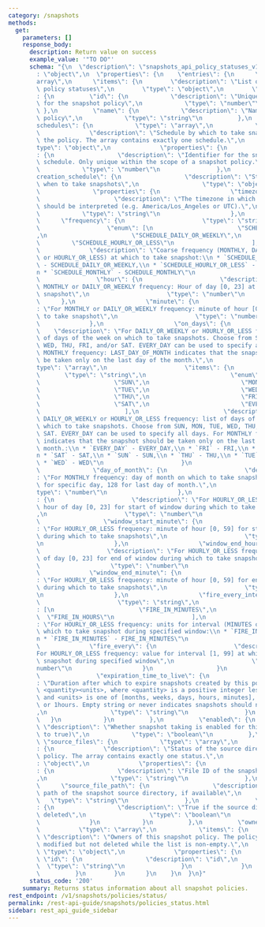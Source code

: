 ```yaml
---
category: /snapshots
methods:
  get:
    parameters: []
    response_body:
      description: Return value on success
      example_value: '"TO DO"'
      schema: "{\n  \"description\": \"snapshots_api_policy_statuses_v1\",\n  \"type\"\
        : \"object\",\n  \"properties\": {\n    \"entries\": {\n      \"type\": \"\
        array\",\n      \"items\": {\n        \"description\": \"List of snapshot\
        \ policy statuses\",\n        \"type\": \"object\",\n        \"properties\"\
        : {\n          \"id\": {\n            \"description\": \"Unique identifier\
        \ for the snapshot policy\",\n            \"type\": \"number\"\n         \
        \ },\n          \"name\": {\n            \"description\": \"Name of the snapshot\
        \ policy\",\n            \"type\": \"string\"\n          },\n          \"\
        schedules\": {\n            \"type\": \"array\",\n            \"items\": {\n\
        \              \"description\": \"Schedule by which to take snapshots for\
        \ the policy. The array contains exactly one schedule.\",\n              \"\
        type\": \"object\",\n              \"properties\": {\n                \"id\"\
        : {\n                  \"description\": \"Identifier for the snapshot policy's\
        \ schedule. Only unique within the scope of a snapshot policy.\",\n      \
        \            \"type\": \"number\"\n                },\n                \"\
        creation_schedule\": {\n                  \"description\": \"Structure defining\
        \ when to take snapshots\",\n                  \"type\": \"object\",\n   \
        \               \"properties\": {\n                    \"timezone\": {\n \
        \                     \"description\": \"The timezone in which the schedule\
        \ should be interpreted (e.g. America/Los_Angeles or UTC).\",\n          \
        \            \"type\": \"string\"\n                    },\n              \
        \      \"frequency\": {\n                      \"type\": \"string\",\n   \
        \                   \"enum\": [\n                        \"SCHEDULE_MONTHLY\"\
        ,\n                        \"SCHEDULE_DAILY_OR_WEEKLY\",\n               \
        \         \"SCHEDULE_HOURLY_OR_LESS\"\n                      ],\n        \
        \              \"description\": \"Coarse frequency (MONTHLY, DAILY_OR_WEEKLY,\
        \ or HOURLY_OR_LESS) at which to take snapshot:\\n * `SCHEDULE_DAILY_OR_WEEKLY`\
        \ - SCHEDULE_DAILY_OR_WEEKLY,\\n * `SCHEDULE_HOURLY_OR_LESS` - SCHEDULE_HOURLY_OR_LESS,\\\
        n * `SCHEDULE_MONTHLY` - SCHEDULE_MONTHLY\"\n                    },\n    \
        \                \"hour\": {\n                      \"description\": \"For\
        \ MONTHLY or DAILY_OR_WEEKLY frequency: Hour of day [0, 23] at which to take\
        \ snapshot\",\n                      \"type\": \"number\"\n              \
        \      },\n                    \"minute\": {\n                      \"description\"\
        : \"For MONTHLY or DAILY_OR_WEEKLY frequency: minute of hour [0, 59] at which\
        \ to take snapshot\",\n                      \"type\": \"number\"\n      \
        \              },\n                    \"on_days\": {\n                  \
        \    \"description\": \"For DAILY_OR_WEEKLY or HOURLY_OR_LESS frequency: list\
        \ of days of the week on which to take snapshots. Choose from SUN, MON, TUE,\
        \ WED, THU, FRI, and/or SAT. EVERY_DAY can be used to specify all days. For\
        \ MONTHLY frequency: LAST_DAY_OF_MONTH indicates that the snapshot should\
        \ be taken only on the last day of the month.\",\n                      \"\
        type\": \"array\",\n                      \"items\": {\n                 \
        \       \"type\": \"string\",\n                        \"enum\": [\n     \
        \                     \"SUN\",\n                          \"MON\",\n     \
        \                     \"TUE\",\n                          \"WED\",\n     \
        \                     \"THU\",\n                          \"FRI\",\n     \
        \                     \"SAT\",\n                          \"EVERY_DAY\"\n\
        \                        ],\n                        \"description\": \"For\
        \ DAILY_OR_WEEKLY or HOURLY_OR_LESS frequency: list of days of the week on\
        \ which to take snapshots. Choose from SUN, MON, TUE, WED, THU, FRI, and/or\
        \ SAT. EVERY_DAY can be used to specify all days. For MONTHLY frequency: LAST_DAY_OF_MONTH\
        \ indicates that the snapshot should be taken only on the last day of the\
        \ month.:\\n * `EVERY_DAY` - EVERY_DAY,\\n * `FRI` - FRI,\\n * `MON` - MON,\\\
        n * `SAT` - SAT,\\n * `SUN` - SUN,\\n * `THU` - THU,\\n * `TUE` - TUE,\\n\
        \ * `WED` - WED\"\n                      }\n                    },\n     \
        \               \"day_of_month\": {\n                      \"description\"\
        : \"For MONTHLY frequency: day of month on which to take snapshot. [1, 27]\
        \ for specific day, 128 for last day of month.\",\n                      \"\
        type\": \"number\"\n                    },\n                    \"window_start_hour\"\
        : {\n                      \"description\": \"For HOURLY_OR_LESS frequency:\
        \ hour of day [0, 23] for start of window during which to take snapshots\"\
        ,\n                      \"type\": \"number\"\n                    },\n  \
        \                  \"window_start_minute\": {\n                      \"description\"\
        : \"For HOURLY_OR_LESS frequency: minute of hour [0, 59] for start of window\
        \ during which to take snapshots\",\n                      \"type\": \"number\"\
        \n                    },\n                    \"window_end_hour\": {\n   \
        \                   \"description\": \"For HOURLY_OR_LESS frequency: hour\
        \ of day [0, 23] for end of window during which to take snapshots)\",\n  \
        \                    \"type\": \"number\"\n                    },\n      \
        \              \"window_end_minute\": {\n                      \"description\"\
        : \"For HOURLY_OR_LESS frequency: minute of hour [0, 59] for end of window\
        \ during which to take snapshots\",\n                      \"type\": \"number\"\
        \n                    },\n                    \"fire_every_interval\": {\n\
        \                      \"type\": \"string\",\n                      \"enum\"\
        : [\n                        \"FIRE_IN_MINUTES\",\n                      \
        \  \"FIRE_IN_HOURS\"\n                      ],\n                      \"description\"\
        : \"For HOURLY_OR_LESS frequency: units for interval (MINUTES or HOURS) at\
        \ which to take snapshot during specified window:\\n * `FIRE_IN_HOURS` - FIRE_IN_HOURS,\\\
        n * `FIRE_IN_MINUTES` - FIRE_IN_MINUTES\"\n                    },\n      \
        \              \"fire_every\": {\n                      \"description\": \"\
        For HOURLY_OR_LESS frequency: value for interval [1, 99] at which to take\
        \ snapshot during specified window\",\n                      \"type\": \"\
        number\"\n                    }\n                  }\n                },\n\
        \                \"expiration_time_to_live\": {\n                  \"description\"\
        : \"Duration after which to expire snapshots created by this policy, in format\
        \ <quantity><units>, where <quantity> is a positive integer less than 100\
        \ and <units> is one of [months, weeks, days, hours, minutes], e.g. 5days\
        \ or 1hours. Empty string or never indicates snapshots should never expire.\"\
        ,\n                  \"type\": \"string\"\n                }\n           \
        \   }\n            }\n          },\n          \"enabled\": {\n           \
        \ \"description\": \"Whether snapshot taking is enabled for this policy (defaults\
        \ to true)\",\n            \"type\": \"boolean\"\n          },\n         \
        \ \"source_files\": {\n            \"type\": \"array\",\n            \"items\"\
        : {\n              \"description\": \"Status of the source directory for the\
        \ policy. The array contains exactly one status.\",\n              \"type\"\
        : \"object\",\n              \"properties\": {\n                \"source_file_id\"\
        : {\n                  \"description\": \"File ID of the snapshot source directory\"\
        ,\n                  \"type\": \"string\"\n                },\n          \
        \      \"source_file_path\": {\n                  \"description\": \"File\
        \ path of the snapshot source directory, if available\",\n               \
        \   \"type\": \"string\"\n                },\n                \"deleted\"\
        : {\n                  \"description\": \"True if the source directory is\
        \ deleted\",\n                  \"type\": \"boolean\"\n                }\n\
        \              }\n            }\n          },\n          \"owners\": {\n \
        \           \"type\": \"array\",\n            \"items\": {\n             \
        \ \"description\": \"Owners of this snapshot policy. The policy can only be\
        \ modified but not deleted while the list is non-empty.\",\n             \
        \ \"type\": \"object\",\n              \"properties\": {\n               \
        \ \"id\": {\n                  \"description\": \"id\",\n                \
        \  \"type\": \"string\"\n                }\n              }\n            }\n\
        \          }\n        }\n      }\n    }\n  }\n}"
      status_code: '200'
    summary: Returns status information about all snapshot policies.
rest_endpoint: /v1/snapshots/policies/status/
permalink: /rest-api-guide/snapshots/policies_status.html
sidebar: rest_api_guide_sidebar
---
```

